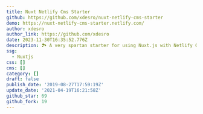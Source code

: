 ```yaml
---
title: Nuxt Netlify Cms Starter
github: https://github.com/xdesro/nuxt-netlify-cms-starter
demo: https://nuxt-netlify-cms-starter.netlify.com/
author: xdesro
author_link: https://github.com/xdesro
date: 2023-11-30T16:35:52.776Z
description: 🏞 A very spartan starter for using Nuxt.js with Netlify CMS.
ssg:
  - Nuxtjs
css: []
cms: []
category: []
draft: false
publish_date: '2019-08-27T17:59:19Z'
update_date: '2021-04-19T16:21:58Z'
github_star: 69
github_fork: 19
---
```

